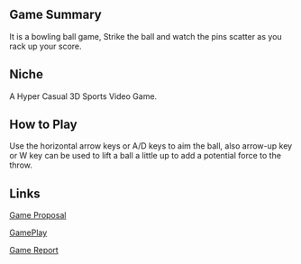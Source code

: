 ## Game Summary
It is a bowling ball game, Strike the ball and watch the pins scatter as you rack up your score.

## Niche
A Hyper Casual 3D Sports Video Game.

## How to Play
Use the horizontal arrow keys or A/D keys to aim the ball, also arrow-up key or W key can be used to lift a ball a little up to add a potential force to the throw.

## Links
[Game Proposal](https://pitch.com/public/6f343a35-ff74-4049-a033-59e7f66fcb6c)

[GamePlay](https://www.youtube.com/watch?v=yn3RUbmPmAA)

[Game Report](https://drive.google.com/file/d/1qaU4H83sDaVOxg4tbedqJB2QKJjm_vUy/view?usp=sharing)

